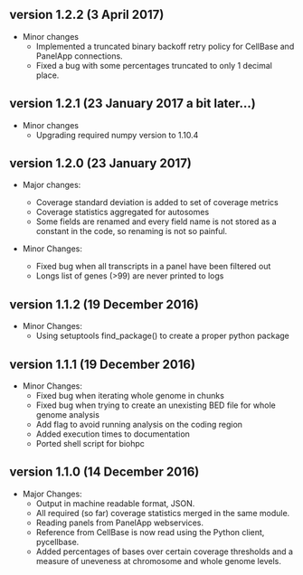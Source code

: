 version 1.2.2 (3 April 2017)
----------------------------

* Minor changes
    - Implemented a truncated binary backoff retry policy for CellBase and PanelApp connections.
    - Fixed a bug with some percentages truncated to only 1 decimal place.

version 1.2.1 (23 January 2017 a bit later...)
----------------------------

* Minor changes
    - Upgrading required numpy version to 1.10.4

version 1.2.0 (23 January 2017)
----------------------------

* Major changes:
    - Coverage standard deviation is added to set of coverage metrics
    - Coverage statistics aggregated for autosomes
    - Some fields are renamed and every field name is not stored as a constant in the code, so renaming is not so painful.

* Minor Changes:
    - Fixed bug when all transcripts in a panel have been filtered out
    - Longs list of genes (>99) are never printed to logs


version 1.1.2 (19 December 2016)
----------------------------

* Minor Changes:
    - Using setuptools find_package() to create a proper python package



version 1.1.1 (19 December 2016)
----------------------------

* Minor Changes:
    - Fixed bug when iterating whole genome in chunks
    - Fixed bug when trying to create an unexisting BED file for whole genome analysis
    - Add flag to avoid running analysis on the coding region
    - Added execution times to documentation
    - Ported shell script for biohpc


version 1.1.0 (14 December 2016)
----------------------------

* Major Changes:
    - Output in machine readable format, JSON.
    - All required (so far) coverage statistics merged in the same module.
    - Reading panels from PanelApp webservices.
    - Reference from CellBase is now read using the Python client, pycellbase.
    - Added percentages of bases over certain coverage thresholds and a measure of uneveness at chromosome and whole genome levels.
